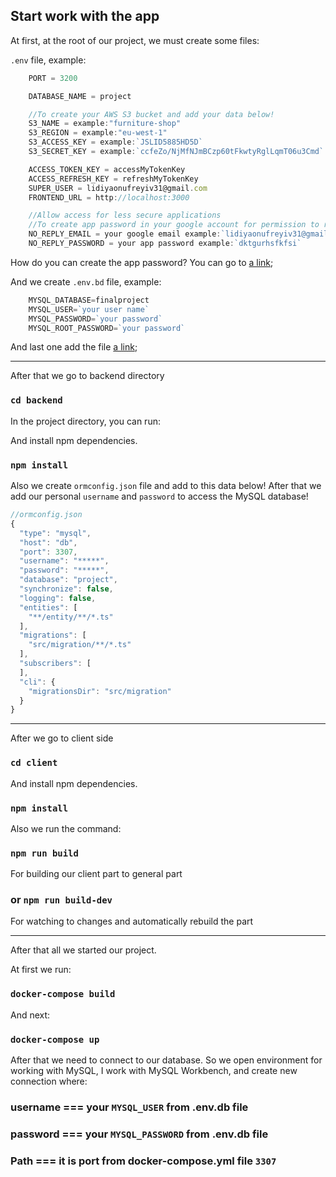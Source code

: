 ## Start work with the app

At first, at the root of our project, we must create some files:

`.env` file, example:

```js
    PORT = 3200

    DATABASE_NAME = project

    //To create your AWS S3 bucket and add your data below!
    S3_NAME = example:"furniture-shop"
    S3_REGION = example:"eu-west-1"
    S3_ACCESS_KEY = example:`JSLID5885HD5D`
    S3_SECRET_KEY = example:`ccfeZo/NjMfNJmBCzp60tFkwtyRglLqmT06u3Cmd`

    ACCESS_TOKEN_KEY = accessMyTokenKey
    ACCESS_REFRESH_KEY = refreshMyTokenKey
    SUPER_USER = lidiyaonufreyiv31@gmail.com
    FRONTEND_URL = http://localhost:3000

    //Allow access for less secure applications
    //To create app password in your google account for permission to receive emails from this application
    NO_REPLY_EMAIL = your google email example:`lidiyaonufreyiv31@gmail.com`
    NO_REPLY_PASSWORD = your app password example:`dktgurhsfkfsi`

```
How do you can create the app password? You can go to [a link](https://www.google.com/settings/security/lesssecureapps);

And we create `.env.bd` file, example:

```js
    MYSQL_DATABASE=finalproject
    MYSQL_USER=`your user name`
    MYSQL_PASSWORD=`your password`
    MYSQL_ROOT_PASSWORD=`your password`
```

And last one add the file [a link](https://github.com/LidiyaKocherzhuk/wait.for.it.sh/blob/master/wait-for-it.sh);

--------
After that we go to backend directory
### `cd backend`

In the project directory, you can run:

And install npm dependencies.
### `npm install`

Also we create `ormconfig.json` file and add to this data below!
After that we add our personal  `username` and `password` to access the MySQL database!

```js
//ormconfig.json
{
  "type": "mysql",
  "host": "db",
  "port": 3307,
  "username": "*****",
  "password": "*****",
  "database": "project",
  "synchronize": false,
  "logging": false,
  "entities": [
    "**/entity/**/*.ts"
  ],
  "migrations": [
    "src/migration/**/*.ts"
  ],
  "subscribers": [
  ],
  "cli": {
    "migrationsDir": "src/migration"
  }
}
```

-------
After we go to client side
### `cd client`

And install npm dependencies.
### `npm install`

Also we run the command:

### `npm run build`
For building our client part to general part

### or `npm run build-dev`
For watching to changes and automatically rebuild the part

-------
After that all we started our project.

At first we run:
### `docker-compose build`

And next:
### `docker-compose up`

After that we need to connect to our database. So we open environment for working with MySQL,
I work with MySQL Workbench, and create new connection where:

### username === your `MYSQL_USER` from .env.db file
### password === your `MYSQL_PASSWORD` from .env.db file
### Path === it is port from docker-compose.yml file `3307`

